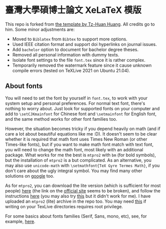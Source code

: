 臺灣大學碩博士論文 XeLaTeX 模版
==========

This repo is forked from [the template by Tz-Huan Huang](https://github.com/tzhuan/ntu-thesis).
All credits go to him. Some minor adjustments are:

- Moved to `Biblatex` from `Bibtex` to support more options.
- Used IEEE citation format and support doi hyperlinks on journal issues.
- Add `bachelor` option to document for bachelor degree theses.
- Removed all personal information with dummy texts.
- Isolate font settings to the file `font.tex` since it is rather complex.
- Temporarily removed the watermark feature since it cause unknown compile
errors (tested on TeXLive 2021 on Ubuntu 21.04).

## About fonts

You will need to set the font by yourself in `font.tex`, to work with your
system setup and personal preferences. For normal text font, there's nothing
to worry about. Just look for supported fonts on your computer and add
to `\setCJKmainfont` for Chinese font and `\setmainfont` for English font,
and the same method works for other font families too.

However, the situation becomes tricky if you depend heavily on math (and if
care a lot about beautiful equations like me :D). It doesn't seem to be
clear whether it is required that math font uses Times New Roman (or other
Times-like fonts), but if you want to make math font match with text font,
you will need to change the math font, most likely with an additional package.
What works for me the best is `mtpro2` with `bm` (for bold symbols), but the 
installation of `mtpro2` is a but complicated. As an alternative, you may 
also use `unicode-math`
with `\setmathfont{TeX Gyre Termes Math}`, if you don't care about the ugly
integral symbol. You may find many other solutions on 
[google](https://www.google.com/search?q=LaTeX+math+font+times) too. 

As for `mtpro2`, you can download the lite version (which is sufficient for most
people) [here](https://www.ctan.org/pkg/mtp2lite) (the link on the 
[official site](https://www.pctex.com/mtpro2.html)  seems to be broken), and
follow the instructions [here](https://pctex.com/kb/62.html) (you may also
try [this](https://github.com/jamespfennell/mathtime-installer) but it
didn't work for me). I have uploaded an `mtpro2` (lite) archive in the repo
too. You may need 
[this](https://askubuntu.com/questions/66498/setting-tex-live-path-for-root) 
if writing on your TexLive directories requires root privilege.

For some basics about fonts families (Serif, Sans, mono, etc), see, for example,
[here](https://www.w3schools.com/css/css_font.asp). 


